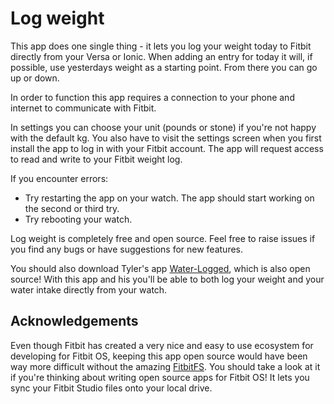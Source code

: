 # Log weight

This app does one single thing - it lets you log your weight today to Fitbit
directly from your Versa or Ionic. When adding an entry for today it will,
if possible, use yesterdays weight as a starting point. From there you can go
up or down.

In order to function this app requires a connection to your phone and internet
to communicate with Fitbit.

In settings you can choose your unit (pounds or stone) if you're not happy with
the default kg. You also have to visit the settings screen when you first
install the app to log in with your Fitbit account. The app will request access
to read and write to your Fitbit weight log.

If you encounter errors:

-   Try restarting the app on your watch. The app should start
    working on the second or third try.
-   Try rebooting your watch.

Log weight is completely free and open source. Feel free to raise issues if you
find any bugs or have suggestions for new features.

You should also download Tyler's app
[Water-Logged](https://github.com/tylerl0706/Water-Logged), which is also open
source! With this app and his you'll be able to both log your weight and your
water intake directly from your watch.

## Acknowledgements

Even though Fitbit has created a very nice and easy to use ecosystem for
developing for Fitbit OS, keeping this app open source would have been way more
difficult without the amazing [FitbitFS](https://github.com/jrtm/FitbitFS). You
should take a look at it if you're thinking about writing open source apps for
Fitbit OS! It lets you sync your Fitbit Studio files onto your local drive.
